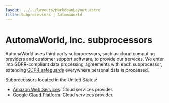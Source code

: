 ```yaml
---
layout: ../../layouts/MarkdownLayout.astro
title: Subprocessors | AutomaWorld
---
```


# AutomaWorld, Inc. subprocessors

AutomaWorld uses third party subprocessors, such as cloud computing providers and customer support software, to provide our services. We enter into GDPR-compliant data processing agreements with each subprocessor, extending [GDPR safeguards](/privacy/gdpr.md) everywhere personal data is processed.

Subprocessors located in the United States:

- [Amazon Web Services](https://aws.amazon.com/compliance/gdpr-center/). Cloud services provider.
- [Google Cloud Platform](https://cloud.google.com/security/gdpr/resource-center/). Cloud services provider.
